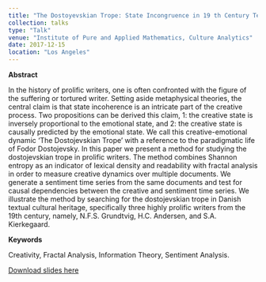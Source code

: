 ```yaml
---
title: "The Dostoyevskian Trope: State Incongruence in 19 th Century Textual Cultural Heritage"
collection: talks
type: "Talk"
venue: "Institute of Pure and Applied Mathematics, Culture Analytics"
date: 2017-12-15
location: "Los Angeles"
---
```


**Abstract**

In the history of prolific writers, one is often confronted with the figure of the suffering or tortured writer. Setting
aside metaphysical theories, the central claim is that state incoherence is an intricate part of the creative process. Two
propositions can be derived this claim, 1: the creative state is inversely proportional to the emotional state, and 2: the
creative state is causally predicted by the emotional state. We call this creative-emotional dynamic ‘The Dostojevskian
Trope’ with a reference to the paradigmatic life of Fodor Dostojevsky. In this paper we present a method for studying
the dostojevskian trope in prolific writers. The method combines Shannon entropy as an indicator of lexical density and
readability with fractal analysis in order to measure creative dynamics over multiple documents. We generate a sentiment
time series from the same documents and test for causal dependencies between the creative and sentiment time series.
We illustrate the method by searching for the dostojevskian trope in Danish textual cultural heritage, specifically three
highly prolific writers from the 19th century, namely, N.F.S. Grundtvig, H.C. Andersen, and S.A. Kierkegaard.

**Keywords**

Creativity, Fractal Analysis, Information Theory, Sentiment Analysis.


[Download slides here](http://knielbo.github.io/files/kln_ipam_dec17.pdf)
